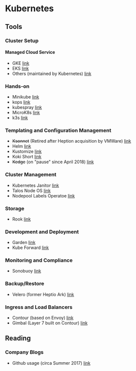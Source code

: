 # Kubernetes

## Tools

### Cluster Setup

#### Managed Cloud Service

* GKE [link](https://cloud.google.com/kubernetes-engine/)
* EKS [link](https://aws.amazon.com/eks/)
* Others (maintained by Kubernetes) [link](https://kubernetes.io/docs/setup/pick-right-solution/)

### Hands-on

* Minikube [link](https://github.com/kubernetes/minikube)
* kops [link](https://github.com/kubernetes/kops)
* kubespray [link](https://github.com/kubernetes-sigs/kubespray)
* MicroK8s [link](https://microk8s.io/)
* k3s [link](https://k3s.io/)

### Templating and Configuration Management

* ~~Ksonnet~~ (Retired after Heption acquisition by VMWare) [link](https://ksonnet.io/)
* Helm [link](https://helm.sh/)
* Kustomize [link](https://kustomize.io/)
* Koki Short [link](https://docs.koki.io/short/)
* ~~Kedge~~ (on "pause" since April 2018) [link](https://github.com/kedgeproject/kedge)

### Cluster Management

* Kubernetes Janitor [link](https://github.com/hjacobs/kube-janitor)
* Talos Node OS [link](https://github.com/autonomy/talos)
* Nodepool Labels Operatoe [link](https://github.com/banzaicloud/nodepool-labels-operator)

### Storage

* Rook [link](https://rook.io/)

### Development and Deployment

* Garden [link](https://garden.io/)
* Kube Forward [link](https://github.com/txn2/kubefwd)

### Monitoring and Compliance

* Sonobuoy [link](https://github.com/heptio/sonobuoy)

### Backup/Restore

* Velero (former Heptio Ark) [link](https://github.com/heptio/velero)

### Ingress and Load Balancers

* Contour (based on Envoy) [link](https://github.com/heptio/contour)
* Gimbal (Layer 7 built on Contour) [link](https://github.com/heptio/gimbal)

## Reading

### Company Blogs

* Github usage (circa Summer 2017) [link](https://githubengineering.com/kubernetes-at-github/)